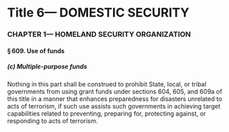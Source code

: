 
# Title 6— DOMESTIC SECURITY
### CHAPTER 1— HOMELAND SECURITY ORGANIZATION
#### § 609. Use of funds
##### (c) Multiple-purpose funds

Nothing in this part shall be construed to prohibit State, local, or tribal governments from using grant funds under sections 604, 605, and 609a of this title in a manner that enhances preparedness for disasters unrelated to acts of terrorism, if such use assists such governments in achieving target capabilities related to preventing, preparing for, protecting against, or responding to acts of terrorism.

